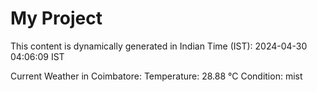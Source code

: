 # My Project

This content is dynamically generated in Indian Time (IST): 2024-04-30 04:06:09 IST


Current Weather in Coimbatore:
Temperature: 28.88 °C
Condition: mist
